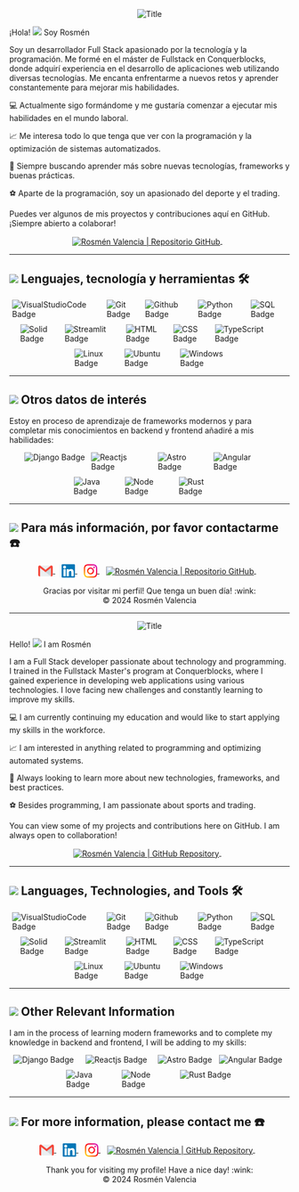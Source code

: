 <div align="center">
  <img src="https://readme-typing-svg.herokuapp.com?font=Architects+Daughter&color=%2338C2FF&size=40&center=true&vCenter=true&height=50&width=600&lines=Holaaa!+Soy+Rosmén+Valencia!!!;Bienvenidos+a+mi+perfil!" alt="Title"></img>
</div>

¡Hola! <img src="https://raw.githubusercontent.com/nixin72/nixin72/master/wave.gif" width="50px"></img> Soy Rosmén

Soy un desarrollador Full Stack apasionado por la tecnología y la programación. Me formé en el máster de Fullstack en Conquerblocks, donde adquirí experiencia en el desarrollo de aplicaciones web utilizando diversas tecnologías. Me encanta enfrentarme a nuevos retos y aprender constantemente para mejorar mis habilidades.

💻 Actualmente sigo formándome y me gustaría comenzar a ejecutar mis habilidades en el mundo laboral.

📈 Me interesa todo lo que tenga que ver con la programación y la optimización de sistemas automatizados.

🚀 Siempre buscando aprender más sobre nuevas tecnologías, frameworks y buenas prácticas.

⚽️ Aparte de la programación, soy un apasionado del deporte y el trading.

Puedes ver algunos de mis proyectos y contribuciones aquí en GitHub. ¡Siempre abierto a colaborar!

<p align="center">
   <a href="https://github.com/RosmenPro?tab=repositories" target="_blank">
    <img align="center" alt="Rosmén Valencia | Repositorio GitHub" width="48px" src="https://upload.wikimedia.org/wikipedia/commons/9/91/Octicons-mark-github.svg" />
  </a> &nbsp;&nbsp;
</p>

---

## <img src="https://media2.giphy.com/media/QssGEmpkyEOhBCb7e1/giphy.gif?cid=ecf05e47a0n3gi1bfqntqmob8g9aid1oyj2wr3ds3mg700bl&rid=giphy.gif" width="50px"> Lenguajes, tecnología y herramientas 🛠️
<div style="display: flex; gap: 10px; flex-wrap: wrap; justify-content: center;">
  <img src="https://img.shields.io/badge/Visual%20Studio%20Code-007ACC?logo=visual-studio-code&logoColor=white" alt="VisualStudioCode Badge" width="160">
  <img src="https://img.shields.io/badge/Git-F05032?logo=git&logoColor=white" alt="Git Badge" width="59">
  <img src="https://img.shields.io/badge/Github-181717?logo=github&logoColor=white" alt="Github Badge" width="85">
  <img src="https://img.shields.io/badge/Python-3776AB?logo=python&logoColor=white" alt="Python Badge" width="85">
  <img src="https://img.shields.io/badge/SQL-003B57?logo=sqlite&logoColor=white" alt="SQL Badge" width="65">
  <img src="https://img.shields.io/badge/Solid-2C4F7C?logo=solid&logoColor=white" alt="Solid Badge" width="70">
  <img src="https://img.shields.io/badge/Streamlit-FF4B4B?logo=streamlit&logoColor=white" alt="Streamlit Badge" width="100">
  <img src="https://img.shields.io/badge/HTML-E34F26?logo=html5&logoColor=white" alt="HTML Badge" width="75">
  <img src="https://img.shields.io/badge/CSS-1572B6?logo=css3&logoColor=white" alt="CSS Badge" width="65">
  <img src="https://img.shields.io/badge/TypeScript-3178C6?logo=typescript&logoColor=white" alt="TypeScript Badge" width="115">
  <img src="https://img.shields.io/badge/Linux-FCC624?logo=linux&logoColor=white" alt="Linux Badge" width="80">
  <img src="https://img.shields.io/badge/Ubuntu-E95420?logo=ubuntu&logoColor=white" alt="Ubuntu Badge" width="90">
  <img src="https://img.shields.io/badge/Windows-0078D6?logo=windows&logoColor=white" alt="Windows Badge" width="80">
</div>

---

## <img src="https://media0.giphy.com/media/cNZqrH5IzOG0xrlWks/giphy.gif?cid=ecf05e47map255q427en9uprqc1sb0unjq5k4fnqg5pmhhs4&rid=giphy.gif&ct=s" width="50px"> Otros datos de interés

Estoy en proceso de aprendizaje de frameworks modernos y para completar mis conocimientos en backend y frontend añadiré a mis habilidades:

<div style="display: flex; gap: 10px; flex-wrap: wrap; justify-content: center;">
    <img src="https://img.shields.io/badge/Django-092E20?logo=Django&logoColor=white" alt="Django Badge" width="110">
    <img src="https://img.shields.io/badge/Reactjs-61DAFB?logo=react&logoColor=white" alt="Reactjs Badge" width="110">
    <img src="https://img.shields.io/badge/Astro-FF5D01?logo=astro&logoColor=white" alt="Astro Badge" width="90">
    <img src="https://img.shields.io/badge/Angular-DD0031?logo=angular&logoColor=white" alt="Angular Badge" width="110">
    <img src="https://img.shields.io/badge/Java-007396?logo=openjdk&logoColor=white" alt="Java Badge" width="82">
    <img src="https://img.shields.io/badge/Node-339933?logo=node.js&logoColor=white" alt="Node Badge" width="87">
    <img src="https://img.shields.io/badge/Rust-000000?logo=rust&logoColor=white" alt="Rust Badge" width="84">
</div>

---

## <img src='https://raw.githubusercontent.com/ShahriarShafin/ShahriarShafin/main/Assets/handshake.gif' width="80px"> Para más información, por favor contactarme ☎️ 
<p align="center">
  <a href="mailto:rosmen.v.f@gmail.com" >
    <img align="center" alt="Rosmén Valencia | Gmail" width="26px" src="https://github.com/SatYu26/SatYu26/blob/master/Assets/Gmail.svg" />
  </a> &nbsp;&nbsp;

   <a href="https://www.linkedin.com/in/rosmen-valencia-ferrer-97ab9717a/" target="_blank">
    <img align="center" alt="Rosmén Valencia | Linkedin" width="24px" src="https://github.com/SatYu26/SatYu26/blob/master/Assets/Linkedin.svg" />
  </a> &nbsp;&nbsp;
  
 <a href="https://www.instagram.com/rwy3x1/" target="_blank">
    <img align="center" alt="Rosmén Valencia | Instagram" width="24px" src="https://github.com/SatYu26/SatYu26/blob/master/Assets/Instagram.svg" />
  </a> &nbsp;&nbsp;

 <a href="https://github.com/RosmenPro?tab=repositories" target="_blank">
    <img align="center" alt="Rosmén Valencia | Repositorio GitHub" width="24px" src="https://upload.wikimedia.org/wikipedia/commons/9/91/Octicons-mark-github.svg" />
</a> &nbsp;&nbsp;

<div align="center">
  Gracias por visitar mi perfil! Que tenga un buen día! :wink: <br/>
  &copy; 2024 Rosmén Valencia
</div>

---

<div align="center"> 
  <img src="https://readme-typing-svg.herokuapp.com?font=Architects+Daughter&color=%2338C2FF&size=40&center=true&vCenter=true&height=50&width=600&lines=Hello!+I+am+Rosmén+Valencia!!!;Welcome+to+my+profile!" alt="Title"> 
</div>

Hello! <img src="https://raw.githubusercontent.com/nixin72/nixin72/master/wave.gif" width="50px"></img> I am Rosmén

I am a Full Stack developer passionate about technology and programming. I trained in the Fullstack Master's program at Conquerblocks, where I gained experience in developing web applications using various technologies. I love facing new challenges and constantly learning to improve my skills.

💻 I am currently continuing my education and would like to start applying my skills in the workforce.

📈 I am interested in anything related to programming and optimizing automated systems.

🚀 Always looking to learn more about new technologies, frameworks, and best practices.

⚽️ Besides programming, I am passionate about sports and trading.

You can view some of my projects and contributions here on GitHub. I am always open to collaboration!

<p align="center">
   <a href="https://github.com/RosmenPro?tab=repositories" target="_blank">
    <img align="center" alt="Rosmén Valencia | GitHub Repository" width="48px" src="https://upload.wikimedia.org/wikipedia/commons/9/91/Octicons-mark-github.svg" />
  </a> &nbsp;&nbsp;
</p>

---

## <img src="https://media2.giphy.com/media/QssGEmpkyEOhBCb7e1/giphy.gif?cid=ecf05e47a0n3gi1bfqntqmob8g9aid1oyj2wr3ds3mg700bl&rid=giphy.gif" width="50px"> Languages, Technologies, and Tools 🛠️
<div style="display: flex; gap: 10px; flex-wrap: wrap; justify-content: center;">
  <img src="https://img.shields.io/badge/Visual%20Studio%20Code-007ACC?logo=visual-studio-code&logoColor=white" alt="VisualStudioCode Badge" width="160">
  <img src="https://img.shields.io/badge/Git-F05032?logo=git&logoColor=white" alt="Git Badge" width="59">
  <img src="https://img.shields.io/badge/Github-181717?logo=github&logoColor=white" alt="Github Badge" width="85">
  <img src="https://img.shields.io/badge/Python-3776AB?logo=python&logoColor=white" alt="Python Badge" width="85">
  <img src="https://img.shields.io/badge/SQL-003B57?logo=sqlite&logoColor=white" alt="SQL Badge" width="65">
  <img src="https://img.shields.io/badge/Solid-2C4F7C?logo=solid&logoColor=white" alt="Solid Badge" width="70">
  <img src="https://img.shields.io/badge/Streamlit-FF4B4B?logo=streamlit&logoColor=white" alt="Streamlit Badge" width="100">
  <img src="https://img.shields.io/badge/HTML-E34F26?logo=html5&logoColor=white" alt="HTML Badge" width="75">
  <img src="https://img.shields.io/badge/CSS-1572B6?logo=css3&logoColor=white" alt="CSS Badge" width="65">
  <img src="https://img.shields.io/badge/TypeScript-3178C6?logo=typescript&logoColor=white" alt="TypeScript Badge" width="115">
  <img src="https://img.shields.io/badge/Linux-FCC624?logo=linux&logoColor=white" alt="Linux Badge" width="80">
  <img src="https://img.shields.io/badge/Ubuntu-E95420?logo=ubuntu&logoColor=white" alt="Ubuntu Badge" width="90">
  <img src="https://img.shields.io/badge/Windows-0078D6?logo=windows&logoColor=white" alt="Windows Badge" width="80">
</div>

---

## <img src="https://media0.giphy.com/media/cNZqrH5IzOG0xrlWks/giphy.gif?cid=ecf05e47map255q427en9uprqc1sb0unjq5k4fnqg5pmhhs4&rid=giphy.gif&ct=s" width="50px"> Other Relevant Information

I am in the process of learning modern frameworks and to complete my knowledge in backend and frontend, I will be adding to my skills:

<div style="display: flex; gap: 10px; flex-wrap: wrap; justify-content: center;">
    <img src="https://img.shields.io/badge/Django-092E20?logo=Django&logoColor=white" alt="Django Badge" width="120">
    <img src="https://img.shields.io/badge/Reactjs-61DAFB?logo=react&logoColor=white" alt="Reactjs Badge" width="120">
    <img src="https://img.shields.io/badge/Astro-FF5D01?logo=astro&logoColor=white" alt="Astro Badge" width="100">
    <img src="https://img.shields.io/badge/Angular-DD0031?logo=angular&logoColor=white" alt="Angular Badge" width="120">
    <img src="https://img.shields.io/badge/Java-007396?logo=openjdk&logoColor=white" alt="Java Badge" width="90">
    <img src="https://img.shields.io/badge/Node-339933?logo=node.js&logoColor=white" alt="Node Badge" width="95">
    <img src="https://img.shields.io/badge/Rust-000000?logo=rust&logoColor=white" alt="Rust Badge" width="95">
</div>

---

## <img src='https://raw.githubusercontent.com/ShahriarShafin/ShahriarShafin/main/Assets/handshake.gif' width="80px"> For more information, please contact me ☎️ 
<p align="center">
  <a href="mailto:rosmen.v.f@gmail.com" >
    <img align="center" alt="Rosmén Valencia | Gmail" width="26px" src="https://github.com/SatYu26/SatYu26/blob/master/Assets/Gmail.svg" />
  </a> &nbsp;&nbsp;

   <a href="https://www.linkedin.com/in/rosmen-valencia-ferrer-97ab9717a/" target="_blank">
    <img align="center" alt="Rosmén Valencia | Linkedin" width="24px" src="https://github.com/SatYu26/SatYu26/blob/master/Assets/Linkedin.svg" />
  </a> &nbsp;&nbsp;
  
 <a href="https://www.instagram.com/rwy3x1/" target="_blank">
    <img align="center" alt="Rosmén Valencia | Instagram" width="24px" src="https://github.com/SatYu26/SatYu26/blob/master/Assets/Instagram.svg" />
  </a> &nbsp;&nbsp;

 <a href="https://github.com/RosmenPro?tab=repositories" target="_blank">
    <img align="center" alt="Rosmén Valencia | GitHub Repository" width="24px" src="https://upload.wikimedia.org/wikipedia/commons/9/91/Octicons-mark-github.svg" />
</a> &nbsp;&nbsp;

<div align="center">
  Thank you for visiting my profile! Have a nice day! :wink: <br/>
  &copy; 2024 Rosmén Valencia
</div>
